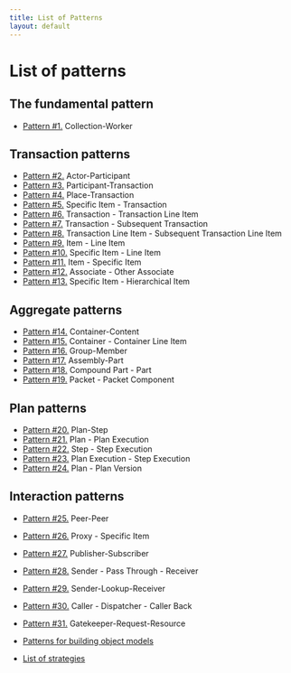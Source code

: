 ```yaml
---
title: List of Patterns
layout: default
---
```


# List of patterns

## The fundamental pattern


* [Pattern #1.](./1-collection-worker-pattern-the-fundamental-pattern.html) Collection-Worker


## Transaction patterns


* [Pattern #2.](./2-actor-participant-pattern-transaction-patterns.html) Actor-Participant
* [Pattern #3.](./3-participant-transaction-pattern-transaction-patterns.html) Participant-Transaction
* [Pattern #4.](./4-place-transaction-pattern-transaction-patterns.html) Place-Transaction
* [Pattern #5.](./5-specific-item-transaction-pattern-transaction-patterns.html) Specific Item - Transaction
* [Pattern #6.](./6-transaction-transaction-line-item-pattern-transaction-patterns.html) Transaction - Transaction Line Item
* [Pattern #7.](./7-transaction-subsequent-transaction-pattern-transactionpatterns.html) Transaction - Subsequent Transaction
* [Pattern #8.](./8-transaction-line-item-subsequent-transaction-line-item-pattern-transaction-patterns.html) Transaction Line Item - Subsequent
Transaction Line Item
* [Pattern #9.](./9-item-line-item-pattern-transaction-patterns.html) Item - Line Item
* [Pattern #10.](./10-specific-item-line-item-pattern-transaction-patterns.html) Specific Item - Line Item
* [Pattern #11.](./11-item-specific-item-pattern-transaction-patterns.html) Item - Specific Item
* [Pattern #12.](./12-associate-other-associate-pattern-transaction-patterns.html) Associate - Other Associate
* [Pattern #13.](./13-specific-item-hierarchical-item-pattern-transaction-patterns.html) Specific Item - Hierarchical Item


## Aggregate patterns


* [Pattern #14.](./14-container-content-pattern-aggregate-patterns.html) Container-Content
* [Pattern #15.](./15-container-container-line-item-pattern-aggregate-patterns.html) Container - Container Line Item
* [Pattern #16.](./16-group-member-pattern-aggregate-patterns.html) Group-Member
* [Pattern #17.](./17-assembly-part-pattern-aggregate-patterns.html) Assembly-Part
* [Pattern #18.](./18-compound-part-part-pattern-aggregate-patterns.html) Compound Part - Part
* [Pattern #19.](./19-packet-packet-component-pattern-aggregate-patterns.html) Packet - Packet Component


## Plan patterns


* [Pattern #20.](./20-plan-step-pattern-plan-patterns.html) Plan-Step
* [Pattern #21.](./21-plan-plan-execution-pattern-plan-patterns.html) Plan - Plan Execution
* [Pattern #22.](./22-step-step-execution-pattern-plan-patterns.html) Step - Step Execution
* [Pattern #23.](./23-plan-execution-step-execution-pattern-plan-patterns.html) Plan Execution - Step Execution
* [Pattern #24.](./24-plan-plan-version-pattern-plan-patterns.html) Plan - Plan Version


## Interaction patterns


* [Pattern #25.](./25-peer-peer-pattern-interaction-patterns.html) Peer-Peer
* [Pattern #26.](./26-proxy-specific-item-pattern-interaction-patterns.html) Proxy - Specific Item
* [Pattern #27.](./27-publisher-subscriber-pattern-interaction-patterns.html) Publisher-Subscriber
* [Pattern #28.](./28-sender-pass-through-receiver-pattern-interaction-patterns.html) Sender - Pass Through - Receiver
* [Pattern #29.](./29-sender-lookup-receiver-pattern-interaction-patterns.html) Sender-Lookup-Receiver
* [Pattern #30.](./30-caller-dispatcher-caller-back-pattern-interaction-patterns.html) Caller - Dispatcher - Caller Back
* [Pattern #31.](./31-gatekeeper-request-resource-pattern-device-patterns.html) Gatekeeper-Request-Resource

* [Patterns for building object models](./patterns-for-building-object-models.md)
* [List of strategies](./list-of-strategies.html)
